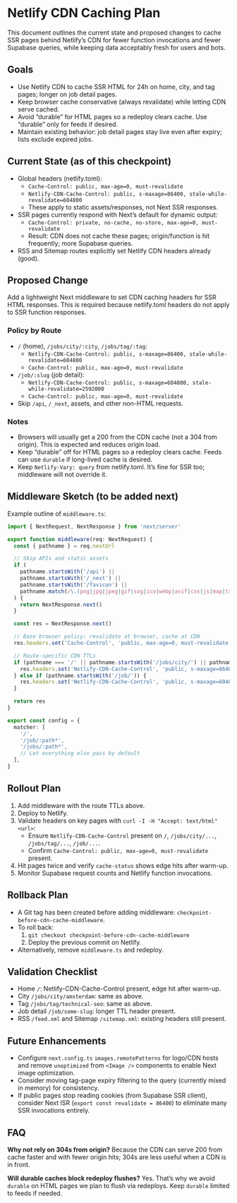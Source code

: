 # Netlify CDN Caching Plan

This document outlines the current state and proposed changes to cache SSR pages behind Netlify’s CDN for fewer function invocations and fewer Supabase queries, while keeping data acceptably fresh for users and bots.

## Goals
- Use Netlify CDN to cache SSR HTML for 24h on home, city, and tag pages; longer on job detail pages.
- Keep browser cache conservative (always revalidate) while letting CDN serve cached.
- Avoid “durable” for HTML pages so a redeploy clears cache. Use “durable” only for feeds if desired.
- Maintain existing behavior: job detail pages stay live even after expiry; lists exclude expired jobs.

## Current State (as of this checkpoint)
- Global headers (netlify.toml):
  - `Cache-Control: public, max-age=0, must-revalidate`
  - `Netlify-CDN-Cache-Control: public, s-maxage=86400, stale-while-revalidate=604800`
  - These apply to static assets/responses, not Next SSR responses.
- SSR pages currently respond with Next’s default for dynamic output:
  - `Cache-Control: private, no-cache, no-store, max-age=0, must-revalidate`
  - Result: CDN does not cache these pages; origin/function is hit frequently; more Supabase queries.
- RSS and Sitemap routes explicitly set Netlify CDN headers already (good).

## Proposed Change
Add a lightweight Next middleware to set CDN caching headers for SSR HTML responses. This is required because netlify.toml headers do not apply to SSR function responses.

### Policy by Route
- `/` (home), `/jobs/city/:city`, `/jobs/tag/:tag`:
  - `Netlify-CDN-Cache-Control: public, s-maxage=86400, stale-while-revalidate=604800`
  - `Cache-Control: public, max-age=0, must-revalidate`
- `/job/:slug` (job detail):
  - `Netlify-CDN-Cache-Control: public, s-maxage=604800, stale-while-revalidate=2592000`
  - `Cache-Control: public, max-age=0, must-revalidate`
- Skip `/api`, `/_next`, assets, and other non-HTML requests.

### Notes
- Browsers will usually get a 200 from the CDN cache (not a 304 from origin). This is expected and reduces origin load.
- Keep “durable” off for HTML pages so a redeploy clears cache. Feeds can use `durable` if long-lived cache is desired.
- Keep `Netlify-Vary: query` from netlify.toml. It’s fine for SSR too; middleware will not override it.

## Middleware Sketch (to be added next)
Example outline of `middleware.ts`:

```ts
import { NextRequest, NextResponse } from 'next/server'

export function middleware(req: NextRequest) {
  const { pathname } = req.nextUrl

  // Skip APIs and static assets
  if (
    pathname.startsWith('/api') ||
    pathname.startsWith('/_next') ||
    pathname.startsWith('/favicon') ||
    pathname.match(/\.(png|jpg|jpeg|gif|svg|ico|webp|avif|css|js|map|txt|xml|json|woff2?)$/)
  ) {
    return NextResponse.next()
  }

  const res = NextResponse.next()

  // Base browser policy: revalidate at browser, cache at CDN
  res.headers.set('Cache-Control', 'public, max-age=0, must-revalidate')

  // Route-specific CDN TTLs
  if (pathname === '/' || pathname.startsWith('/jobs/city/') || pathname.startsWith('/jobs/tag/')) {
    res.headers.set('Netlify-CDN-Cache-Control', 'public, s-maxage=86400, stale-while-revalidate=604800')
  } else if (pathname.startsWith('/job/')) {
    res.headers.set('Netlify-CDN-Cache-Control', 'public, s-maxage=604800, stale-while-revalidate=2592000')
  }

  return res
}

export const config = {
  matcher: [
    '/',
    '/job/:path*',
    '/jobs/:path*',
    // Let everything else pass by default
  ],
}
```

## Rollout Plan
1. Add middleware with the route TTLs above.
2. Deploy to Netlify.
3. Validate headers on key pages with `curl -I -H "Accept: text/html" <url>`:
   - Ensure `Netlify-CDN-Cache-Control` present on `/`, `/jobs/city/...`, `/jobs/tag/...`, `/job/...`.
   - Confirm `Cache-Control: public, max-age=0, must-revalidate` present.
4. Hit pages twice and verify `cache-status` shows edge hits after warm-up.
5. Monitor Supabase request counts and Netlify function invocations.

## Rollback Plan
- A Git tag has been created before adding middleware: `checkpoint-before-cdn-cache-middleware`.
- To roll back:
  1) `git checkout checkpoint-before-cdn-cache-middleware`
  2) Deploy the previous commit on Netlify.
- Alternatively, remove `middleware.ts` and redeploy.

## Validation Checklist
- Home `/`: Netlify-CDN-Cache-Control present, edge hit after warm-up.
- City `/jobs/city/amsterdam`: same as above.
- Tag `/jobs/tag/technical-seo`: same as above.
- Job detail `/job/some-slug`: longer TTL header present.
- RSS `/feed.xml` and Sitemap `/sitemap.xml`: existing headers still present.

## Future Enhancements
- Configure `next.config.ts` `images.remotePatterns` for logo/CDN hosts and remove `unoptimized` from `<Image />` components to enable Next image optimization.
- Consider moving tag-page expiry filtering to the query (currently mixed in memory) for consistency.
- If public pages stop reading cookies (from Supabase SSR client), consider Next ISR (`export const revalidate = 86400`) to eliminate many SSR invocations entirely.

## FAQ
**Why not rely on 304s from origin?**
Because the CDN can serve 200 from cache faster and with fewer origin hits; 304s are less useful when a CDN is in front.

**Will durable caches block redeploy flushes?**
Yes. That’s why we avoid `durable` on HTML pages we plan to flush via redeploys. Keep `durable` limited to feeds if needed.

